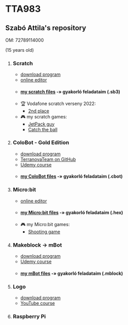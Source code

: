 # TTA983
## Szabó Attila's  repository
OM:  72789114000

(15 years old)


1. ### Scratch

    - [download program](https://scratch.mit.edu/download)
    - [online editor](https://scratch.mit.edu/projects/editor/?tutorial=getStarted)
    - #### [my scratch files](https://github.com/egydGIT/TTA983/tree/origin/src/main/java/scratch) -» gyakorló feladataim (.sb3)
    - :trophy: Vodafone scratch verseny 2022:
        - [2nd place](https://github.com/egydGIT/TTA983/tree/origin/src/main/java/scratch/competition_Vodafone2022_2nd_place)
    - :video_game: my scratch games:
        - [JetPack guy](https://github.com/egydGIT/TTA983/blob/origin/src/main/java/scratch/games/Scratch%20Game%2002.%20-%20Flappy%20Bird%20Style%20-%20v2.0.sb3)
        - [Catch the ball](https://github.com/egydGIT/TTA983/blob/origin/src/main/java/scratch/games/Scratch%20Game%2003.%20-%20%20Catch%20the%20ball.sb3)

2. ### ColoBot - Gold Edition

    - [download program](https://colobot.info/colobot-gold-edition/)
    - [TerranovaTeam on GitHub](https://github.com/colobot)
    - [Udemy course](https://www.udemy.com/course/draft/1499924/learn/lecture/9017390#overview)
    - #### [my ColoBot files](https://github.com/egydGIT/TTA983/tree/origin/src/main/java/coloBot) -» gyakorló feladataim (.cbot)

3. ### Micro:bit

    - [online editor](https://makecode.microbit.org)
    - #### [my Micro:bit files](https://github.com/egydGIT/TTA983/tree/origin/src/main/java/microBit) -» gyakorló feladataim (.hex)
    - :video_game: my Micro:bit games:
        - [Shooting game](https://github.com/egydGIT/TTA983/blob/origin/src/main/java/microBit/(microbit%20V2)%20Shooting%20game%20-%20by%20TTA983.hex)
  
4. ### Makeblock -> mBot

    - [download program](https://mblock.makeblock.com/en-us/download/)
    - [Udemy course](https://www.udemy.com/course/arduino-robotics-with-the-mbot/learn/lecture/6532024?start=0#overview)
    - #### [my mBot files](https://github.com/egydGIT/TTA983/tree/origin/src/main/java/mBot) -» gyakorló feladataim (.mblock)

5. ### Logo

    - [download program](https://imagine-logo.software.informer.com/2.0/)
    - [YouTube course](https://www.youtube.com/watch?v=PRUmUUdjlvI&list=PLbhBpzlF0uC25JHuP-FNub74XzrypzHTa)
  
6. ### Raspberry Pi 
